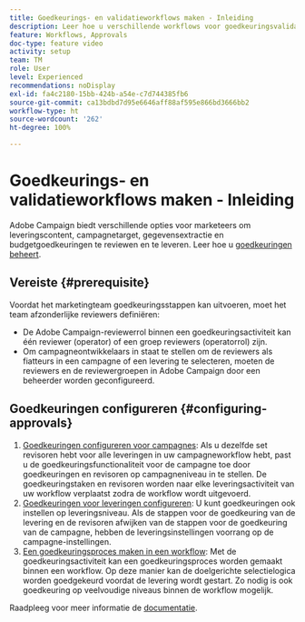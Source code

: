 ```yaml
---
title: Goedkeurings- en validatieworkflows maken - Inleiding
description: Leer hoe u verschillende workflows voor goedkeuringsvalidatie configureert.
feature: Workflows, Approvals
doc-type: feature video
activity: setup
team: TM
role: User
level: Experienced
recommendations: noDisplay
exl-id: fa4c2180-15bb-424b-a54e-c7d744385fb6
source-git-commit: ca13bdbd7d95e6646aff88af595e866bd3666bb2
workflow-type: ht
source-wordcount: '262'
ht-degree: 100%

---
```


# Goedkeurings- en validatieworkflows maken - Inleiding

Adobe Campaign biedt verschillende opties voor marketeers om leveringscontent, campagnetarget, gegevensextractie en budgetgoedkeuringen te reviewen en te leveren. Leer hoe u [goedkeuringen beheert](/help/process-management/create-approvals-and-validation-workflows/manage-approvals.md).

## Vereiste {#prerequisite}

Voordat het marketingteam goedkeuringsstappen kan uitvoeren, moet het team afzonderlijke reviewers definiëren:

* De Adobe Campaign-reviewerrol binnen een goedkeuringsactiviteit kan één reviewer (operator) of een groep reviewers (operatorrol) zijn.
* Om campagneontwikkelaars in staat te stellen om de reviewers als fiatteurs in een campagne of een levering te selecteren, moeten de reviewers en de reviewergroepen in Adobe Campaign door een beheerder worden geconfigureerd.

## Goedkeuringen configureren {#configuring-approvals}

1. [Goedkeuringen configureren voor campagnes](/help/process-management/create-approvals-and-validation-workflows/configure-approvals-for-campaigns.md):
Als u dezelfde set revisoren hebt voor alle leveringen in uw campagneworkflow hebt, past u de goedkeuringsfunctionaliteit voor de campagne toe door goedkeuringen en revisoren op campagneniveau in te stellen. De goedkeuringstaken en revisoren worden naar elke leveringsactiviteit van uw workflow verplaatst zodra de workflow wordt uitgevoerd.
2. [Goedkeuringen voor leveringen configureren](/help/process-management/create-approvals-and-validation-workflows/configure-approvals-for-deliveries.md): 
U kunt goedkeuringen ook instellen op leveringsniveau. Als de stappen voor de goedkeuring van de levering en de revisoren afwijken van de stappen voor de goedkeuring van de campagne, hebben de leveringsinstellingen voorrang op de campagne-instellingen.
3. [Een goedkeuringsproces maken in een workflow](/help/process-management/create-approvals-and-validation-workflows/create-approval-process-in-a-workflow.md): 
Met de goedkeuringsactiviteit kan een goedkeuringsproces worden gemaakt binnen een workflow. Op deze manier kan de doelgerichte selectielogica worden goedgekeurd voordat de levering wordt gestart. Zo nodig is ook goedkeuring op veelvoudige niveaus binnen de workflow mogelijk.

Raadpleeg voor meer informatie de [documentatie](https://experienceleague.adobe.com/docs/campaign-classic/using/automating-with-workflows/flow-control-activities/approval.html?lang=nl).
